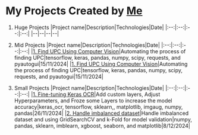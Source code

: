 # My Projects Created by [Me](https://github.com/7Gamil/)

1. Huge Projects
    |Project name|Description|Technologies|Date|
    |:--:|:--:|:--:|:--:|
    |--|--|--|--|

2. Mid Projects
    |Project name|Description|Technologies|Date|
    |:--:|:--:|:--:|:--:|
    |[1. Find UPC Using Computer Vision](https://github.com/7Gamil/MyProjects/tree/main/Mid%20-%201.%20Find%20UPC%20Using%20Computer%20Vision)|Automating the process of finding UPC|tensorflow, keras, pandas, numpy, scipy, requests, and pyautogui|15/11/2024|
    |[1. Find UPC Using Computer Vision]()|Automating the process of finding UPC|tensorflow, keras, pandas, numpy, scipy, requests, and pyautogui|15/11/2024|

3. Small Projects
    |Project name|Description|Technologies|Date|
    |:--:|:--:|:--:|:--:|
    |[1. Fine-tuning Keras OCR](https://github.com/7Gamil/MyProjects/tree/main/Small%20-%201.%20Fine-tuning%20Keras%20OCR)|Add custom layers, Adjust Hyperparameters, and Froze some Layers to increase the model accuracy|keras_ocr, tensorflow, sklearn,, matplotlib, imgaug, numpy, pandas|26/11/2024|
    |[2. Handle imbalanced dataset](https://github.com/7Gamil/MyProjects/tree/main/Small%20-%202.%20Handle%20Imbalanced%20Dataset)|Handle imbalanced dataset and using GridSearchCV and k-Fold for model validation|numpy, pandas, sklearn, imblearn, xgboost, seaborn, and matplotlib|8/12/2024|
